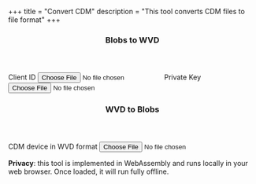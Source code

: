 +++
title = "Convert CDM"
description = "This tool converts CDM files to file format"
+++
<form id="toWVD">
   <article>
      <header><h3>Blobs to WVD</h3></header>
      <label data-tooltip="device_client_id_blob or client_id.bin">Client ID
         <input id="cid" type="file" required aria-invalid="true"/>
      </label>
      <label data-tooltip="device_private_key or private_key.pem">Private Key
         <input id="cid" type="file" required aria-invalid="true"/>
      </label>
   </article>
</form>
<form id="fromWVD">
   <article>
      <header><h3>WVD to Blobs</h3></header>
      <label>CDM device in WVD format
         <input id="wvd" type="file" required aria-invalid="true"/>
      </label>
   </article>
</form>

**Privacy**: this tool is implemented in WebAssembly and runs locally in your web browser. Once
loaded, it will run fully offline.


<script type="module" src="../js/fetch-init.js"></script>
